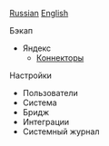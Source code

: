[Russian]() [English]()


Бэкап
* Яндекс
    * [Коннекторы](/Backups/Yandex/Connectors/README.md)

Настройки
* Пользователи
* Система
* Бридж
* Интеграции
* Системный журнал